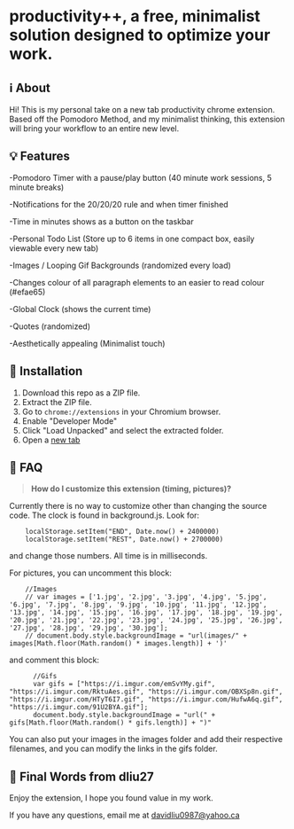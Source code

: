 # productivity++, a free, minimalist solution designed to optimize your work.

## ℹ️ About

Hi! This is my personal take on a new tab productivity chrome extension. Based off the Pomodoro Method, and my minimalist thinking, this extension will bring your workflow to an entire new level.

## 💡 Features

-Pomodoro Timer with a pause/play button (40 minute work sessions, 5 minute breaks)

-Notifications for the 20/20/20 rule and when timer finished

-Time in minutes shows as a button on the taskbar

-Personal Todo List (Store up to 6 items in one compact box, easily viewable every new tab)

-Images / Looping Gif Backgrounds (randomized every load)

-Changes colour of all paragraph elements to an easier to read colour (#efae65)

-Global Clock (shows the current time)

-Quotes (randomized)

-Aesthetically appealing (Minimalist touch)

## 🔨 Installation 

1. Download this repo as a ZIP file. 
2. Extract the ZIP file.
3. Go to `chrome://extensions` in your Chromium browser.
4. Enable "Developer Mode"
5. Click "Load Unpacked" and select the extracted folder.
6. Open a [new tab](chrome://newtab)

## 🤔 FAQ

> **How do I customize this extension (timing, pictures)?**

Currently there is no way to customize other than changing the source code. The clock is found in background.js. Look for: 
     
        localStorage.setItem("END", Date.now() + 2400000)
        localStorage.setItem("REST", Date.now() + 2700000)
  
and change those numbers. All time is in milliseconds. 

For pictures, you can uncomment this block:

        //Images
        // var images = ['1.jpg', '2.jpg', '3.jpg', '4.jpg', '5.jpg', '6.jpg', '7.jpg', '8.jpg', '9.jpg', '10.jpg', '11.jpg', '12.jpg', '13.jpg', '14.jpg', '15.jpg', '16.jpg', '17.jpg', '18.jpg', '19.jpg', '20.jpg', '21.jpg', '22.jpg', '23.jpg', '24.jpg', '25.jpg', '26.jpg', '27.jpg', '28.jpg', '29.jpg', '30.jpg'];
        // document.body.style.backgroundImage = "url(images/" + images[Math.floor(Math.random() * images.length)] + ')'

and comment this block:

          //Gifs
          var gifs = ["https://i.imgur.com/emSvYMy.gif", "https://i.imgur.com/RktuAes.gif", "https://i.imgur.com/OBXSp8n.gif", "https://i.imgur.com/HTyT6I7.gif", "https://i.imgur.com/HufwA6q.gif", "https://i.imgur.com/91U2BYA.gif"];
          document.body.style.backgroundImage = "url(" + gifs[Math.floor(Math.random() * gifs.length)] + ")"

You can also put your images in the images folder and add their respective filenames, and you can modify the links in the gifs folder. 

## 👋 Final Words from dliu27

Enjoy the extension, I hope you found value in my work.

If you have any questions, email me at davidliu0987@yahoo.ca
